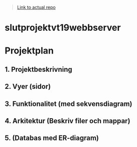 > [Link to actual repo](https://github.com/Torphage/Limitless)

# slutprojektvt19webbserver

# Projektplan

## 1. Projektbeskrivning
## 2. Vyer (sidor)
## 3. Funktionalitet (med sekvensdiagram)
## 4. Arkitektur (Beskriv filer och mappar)
## 5. (Databas med ER-diagram)
